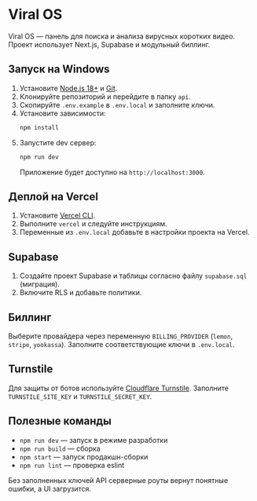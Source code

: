 # Viral OS

Viral OS — панель для поиска и анализа вирусных коротких видео. Проект использует Next.js, Supabase и модульный биллинг.

## Запуск на Windows
1. Установите [Node.js 18+](https://nodejs.org/) и [Git](https://git-scm.com/).
2. Клонируйте репозиторий и перейдите в папку `api`.
3. Скопируйте `.env.example` в `.env.local` и заполните ключи.
4. Установите зависимости:
   ```bash
   npm install
   ```
5. Запустите dev сервер:
   ```bash
   npm run dev
   ```
   Приложение будет доступно на `http://localhost:3000`.

## Деплой на Vercel
1. Установите [Vercel CLI](https://vercel.com/docs/cli).
2. Выполните `vercel` и следуйте инструкциям.
3. Переменные из `.env.local` добавьте в настройки проекта на Vercel.

## Supabase
1. Создайте проект Supabase и таблицы согласно файлу `supabase.sql` (миграция).
2. Включите RLS и добавьте политики.

## Биллинг
Выберите провайдера через переменную `BILLING_PROVIDER` (`lemon`, `stripe`, `yookassa`).
Заполните соответствующие ключи в `.env.local`.

## Turnstile
Для защиты от ботов используйте [Cloudflare Turnstile](https://developers.cloudflare.com/turnstile/). Заполните `TURNSTILE_SITE_KEY` и `TURNSTILE_SECRET_KEY`.

## Полезные команды
- `npm run dev` — запуск в режиме разработки
- `npm run build` — сборка
- `npm start` — запуск продакшн-сборки
- `npm run lint` — проверка eslint

Без заполненных ключей API серверные роуты вернут понятные ошибки, а UI загрузится.
